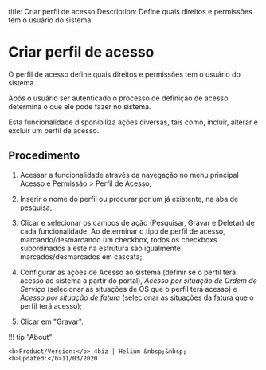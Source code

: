 title: Criar perfil de acesso
Description: Define quais direitos e permissões tem o usuário do sistema.
# Criar perfil de acesso

O perfil de acesso define quais direitos e permissões tem o usuário do sistema.

Após o usuário ser autenticado o processo de definição de acesso determina o que
ele pode fazer no sistema.

Esta funcionalidade disponibiliza ações diversas, tais como, incluir, alterar e
excluir um perfil de acesso.

Procedimento
----------------

1.  Acessar a funcionalidade através da navegação no menu principal Acesso e
    Permissão \> Perfil de Acesso;

2.  Inserir o nome do perfil ou procurar por um já existente, na aba de
    pesquisa;

3.  Clicar e selecionar os campos de ação (Pesquisar, Gravar e Deletar) de cada
    funcionalidade. Ao determinar o tipo de perfil de acesso,
    marcando/desmarcando um checkbox, todos os checkboxs subordinados a este na
    estrutura são igualmente marcados/desmarcados em cascata;

4.  Configurar as ações de Acesso ao sistema (definir se o perfil terá acesso ao
    sistema a partir do portal), *Acesso por situação de Ordem de Serviço*
    (selecionar as situações de OS que o perfil terá acesso) e *Acesso por situação de fatura* (selecionar as situações da fatura que o perfil terá acesso);

5.  Clicar em "Gravar".


!!! tip "About"

    <b>Product/Version:</b> 4biz | Helium &nbsp;&nbsp;
    <b>Updated:</b>11/03/2020
